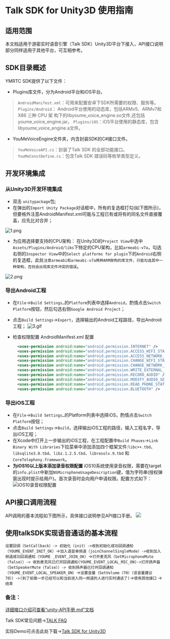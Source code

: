 # Talk SDK for Unity3D 使用指南

## 适用范围

本文档适用于游密实时语音引擎（Talk SDK）Unity3D平台下接入，API接口说明部分同样适用于其他平台，可互相参考。

## SDK目录概述

YMRTC SDK提供了以下文件：

- Plugins库文件，分为Android平台和iOS平台。
>`AndroidManifest.xml`：可用来配置安卓下SDK所需要的权限、服务等。
`Plugins/Android`： Android平台使用的动态库，包括ARMv5、ARMv7和 X86 三种 CPU 架 构下的libyoume_voice_engine.so文件,还包括youme_voice_engine.jar。
`Plugins/iOS`：iOS平台使用的静态库，包含libyoume_voice_engine.a文件。

- YouMeVoiceEngine文件夹，内含封装SDK的C#接口文件。
>`YouMeVoiceAPI.cs`：封装了Talk SDK 的全部功能接口。
>`YouMeConstDefine.cs`：包含Talk SDK 错误码等枚举类型定义。

## 开发环境集成

### 从Unity3D开发环境集成

- 双击 `unitypackage`包;
- 在弹出的`Import Unity Package`对话框中，所有的复选框打勾(如下图所示)，但要格外注意AndroidManifest.xml可能与工程已有或将有的同名文件直接覆盖，应先比对合并；

![1.png](https://youme.im/doc/images/1.png)

- 为应用选择要支持的CPU架构：
在Unity3D的`Project View`中选中`Assets/Plugins/Android/libs`下特定的CPU架构，比如`armeabi-v7a`，勾选右侧的`Inspector View`中的`Select platforms for plugin`下的`Android`右侧的复选框，此处`注意armeabi和armeabi-v7a两种ARM架构的库文件，只能勾选其中一种架构，否则会出现库文件冲突的错误`。

![2.png](https://youme.im/doc/images/2.jpg)

### 导出Android工程

- 在`File`->`Build Settings…`的`Platform`列表中选择`Android`，酌情点击`Switch Platform`按钮，然后勾选右侧`Google Android Project`；
- 点击`Build Settings`->`Export`，选择输出的Android工程路径，导出Android工程；
![3.gif](https://youme.im/doc/images/3.gif)

- 检查权限配置 AndroidManifest.xml 配置
  ``` xml
    <uses-permission android:name="android.permission.INTERNET" />
    <uses-permission android:name="android.permission.ACCESS_WIFI_STATE" />
    <uses-permission android:name="android.permission.ACCESS_NETWORK_STATE" />
    <uses-permission android:name="android.permission.CHANGE_WIFI_STATE" />
    <uses-permission android:name="android.permission.CHANGE_NETWORK_STATE" />
    <uses-permission android:name="android.permission.WRITE_EXTERNAL_STORAGE" />
    <uses-permission android:name="android.permission.RECORD_AUDIO" />
    <uses-permission android:name="android.permission.MODIFY_AUDIO_SETTINGS" />
    <uses-permission android:name="android.permission.READ_PHONE_STATE" /> <!-- 可选 -->
    <uses-permission android:name="android.permission.BLUETOOTH" />
  ```

### 导出iOS工程

- 在`File`->`Build Settings…`的Platform列表中选择iOS，酌情点击`Switch Platform`按钮；
- 点击`Build Settings`->`Build`，选择输出iOS工程的路径，输入工程名字，导出iOS工程；
- 在Xcode中打开上一步输出的iOS工程，在工程配置中`Build Phases`->`Link Binary With Libraries`下拉菜单中添加添加四个框架文件:`libc++.tbd`、`libsqlite3.0.tbd`、`libz.1.2.5.tbd`、`libresolv.9.tbd` 和 `CoreTelephony.framework`。
- **为iOS10以上版本添加录音权限配置**
iOS10系统使用录音权限，需要在target的`info.plist`中新加`NSMicrophoneUsageDescription`键，值为字符串(授权弹窗出现时提示给用户)。首次录音时会向用户申请权限。配置方式如下：
![iOS10录音权限配置](https://youme.im/doc/images/im_iOS_record_config.jpg)

## API接口调用流程
API调用的基本流程如下图所示，具体接口说明参见API接口手册。
![](https://www.youme.im/doc/images/talk_shixutu.png)


## 使用talkSDK实现语音通话的基本流程 

`设置回调（SetCallback）-> 初始化（init）->收到初始化成功回调通知（YOUME_EVENT_INIT_OK）`->`加入语音单频道（joinChannelSingleMode）->收到加入频道成功回调通知（YOUME _EVENT_JOIN_OK）`->`打开麦克风（SetMicrophoneMute（false））-> 收到麦克风已打开回调通知(YOUME_EVENT_LOCAL_MIC_ON)->打开扬声器（SetSpeakerMute（false））-> 收到扬声器已打开回调通知（YOUME_EVENT_LOCAL_SPEAKER_ON）`->`设置音量（SetVolume（70）（该音量建议70））->(到了前面一步已经可以和当前进入同一频道的人进行实时通话了)`->`使用其他接口`
->`结束`

### 备注：
[详细接口介绍可查看“unity-API手册.md”文档](https://github.com/youmesdk/YoumeTalkSDK_Unity/blob/master/unity-API%E6%89%8B%E5%86%8C.md)

Talk SDK常见问题->[TALK FAQ](https://github.com/youmesdk/wiki/blob/master/YoumeTalk_FAQ.md)

实际Demo可点击此处下载->[Talk SDK for Unity3D](https://github.com/youmesdk/YoumeTalkDemo_Unity)
